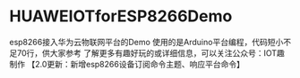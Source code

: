 # HUAWEIOTforESP8266Demo
esp8266接入华为云物联网平台的Demo
使用的是Arduino平台编程，代码短小不足70行，供大家参考
了解更多有趣好玩的或详细信息，可以关注公众号：IOT趣制作
【2.0更新：新增esp8266设备订阅命令主题、响应平台命令】
